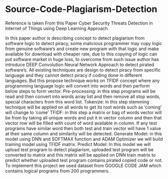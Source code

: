 # Source-Code-Plagiarism-Detection

Reference is taken From this Paper Cyber Security Threats Detection in Internet of Things using Deep Learning Approach

In this paper author is describing concept to detect plagiarism from software logic to detect piracy, some malicious programmer may copy logic from genuine software’s and create new program with that logic and make available for download with cheaper rate, due to this copying of logic can put software market in huge loss, to overcome from such issue author has introduce DEEP Convolution Neural Network Approach to detect pirated software’s.
All existing techniques are design to detect piracy from specific language and they cannot detect piracy if coding done in different languages. But this propose technique works on TFIDF concept where any programming language logic will convert into words and then perform below steps to form vector.
Pre-processing: in this step programs will be read and then convert into words array list and then remove all stop words, special characters from this word list.
Tokenize: in this step stemming technique will be applied on all words to get its root words such as ‘coming’ will change to ‘come’
TFIDF: in this step a matrix or bag of words vector will be from by taking all unique words and put it in vector column and then that vector row will be filled with count of word available in column. If any test programs have similar word then both test and train vector will have 1 value at their same column and similarity will be detected.
Generate Model: in this model using DNN and SOFTMAX function and ADAM Optimizer we will build training model using TFIDF matrix.
Predict Model: In this model we will upload test program to detect plagiarism, uploaded test program will be converted to matrix and this matrix will be applied on DNN train matrix to predict whether uploaded test program contains pirated copied  code or not.
To implement this project we used dataset from GOOGLE CODE JAM which contains logical programs from 200 programmers.
